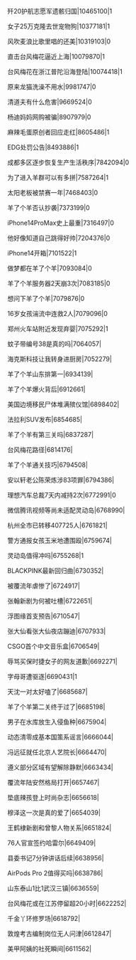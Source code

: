 歼20护航志愿军遗骸归国|10465100|1

女子25万克隆去世宠物狗|10377181|1

风吹麦浪比歌里唱的还美|10319103|0

直击台风梅花逼近上海|10079870|1

台风梅花在浙江普陀沿海登陆|10074418|1

原来龙猫洗澡不用水|9981747|0

清道夫有什么危害|9669524|0

杨迪妈妈网购被骗|8907979|0

麻辣毛蛋原创者回应走红|8605486|1

EDG处罚公告|8493886|1

成都多区逐步恢复生产生活秩序|7842094|0

为了进入羊群可以有多拼|7587264|1

太阳老板被禁赛一年|7468403|0

羊了个羊否认抄袭|7373199|0

iPhone14ProMax史上最重|7316497|0

他好像知道自己跳得好帅|7204376|0

iPhone14开箱|7101522|1

做梦都在羊了个羊|7093084|0

羊了个羊服务器2天崩3次|7083185|0

想问下羊了个羊|7079876|0

16岁女孩湍流中连救2人|7079096|0

郑州火车站附近发现弃婴|7075292|1

蚊子带编号38是真的吗|7064057|

海克斯科技让我转身进厨房|7052279|

羊了个羊山东排第一|6934139|

羊了个羊爆火背后|6912661|

美国边境移民尸体堆满殡仪馆|6898402|

法拉利SUV发布|6854685|

羊了个羊有第三关吗|6837287|

台风梅花路径|6814176|

羊了个羊通关技巧|6794508|

安以轩老公陈荣炼涉83项罪|6794386|

理想汽车总裁7天内减持2次|6772991|0

微信腾讯视频等尚未适配灵动岛|6768990|

杭州全市已转移407725人|6761821|

警方通报女孩玉米地遭围殴|6759674|

灵动岛值得冲吗|6755268|1

BLACKPINK最新回归曲|6730352|

被覆流年虐惨了|6724917|

张翰新剧为何被吐槽|6722651|

浮图缘首支预告|6710547|

张大仙看张大仙夜店蹦迪|6707933|

CSGO首个中文音乐盒|6706549|

辱骂买保时捷女子的网友道歉|6692271|

字母哥遭驱逐|6690431|1

天沈一对太好嗑了|6685687|

羊了个羊第二关终于过了|6685198|

男子在水库放生入侵鱼种|6675904|

动态清零成基本国策系谣言|6666044|

冯远征就任北京人艺院长|6664470|

遵义部分区域有望解除静默|6663434|

覆流年陆安然格局打开|6657467|

垫底辣孩登上时尚杂志|6656618|

穆泽这一次是真的爱了|6654039|

王鹤棣新剧和曾黎人物关系|6651824|

76人官宣签约哈雷尔|6649409|

县委书记7分钟讲话后续|6638956|

AirPods Pro 2值得买吗|6638786|

山东泰山1比1武汉三镇|6636559|

台风梅花或在江苏停留超20小时|6622252|

千金丫环修罗场|6618792|

敦煌考古编制岗位无人问津|6612847|

美甲阿姨的社死瞬间|6611562|

